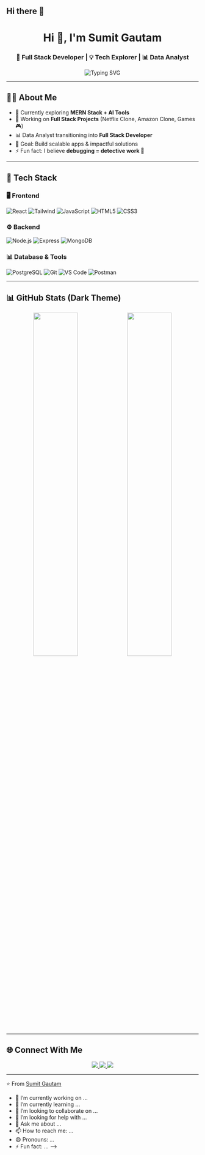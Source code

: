 ## Hi there 👋

<!--
**sumit0224/sumit0224** is a ✨ _special_ ✨ repository because its `README.md` (this file) appears on your GitHub profile.

Here are some ideas to get you started:
<!-- Profile Header -->
<h1 align="center">Hi 👋, I'm Sumit Gautam</h1>
<h3 align="center">🚀 Full Stack Developer | 💡 Tech Explorer | 📊 Data Analyst</h3>

<!-- Typing SVG -->
<p align="center">
  <img src="https://readme-typing-svg.herokuapp.com?font=Fira+Code&weight=600&size=22&pause=1000&color=00F7FF&center=true&vCenter=true&width=550&lines=Full+Stack+Developer;MERN+Stack+Enthusiast;Data+Analytics+Learner;Building+AI+%2B+Web+Projects" alt="Typing SVG" />
</p>

---

## 🧑‍💻 About Me
- 🌱 Currently exploring **MERN Stack + AI Tools**
- 💼 Working on **Full Stack Projects** (Netflix Clone, Amazon Clone, Games 🎮)
- 📊 Data Analyst transitioning into **Full Stack Developer**
- 🎯 Goal: Build scalable apps & impactful solutions
- ⚡ Fun fact: I believe **debugging = detective work 🔎**

---

## 🚀 Tech Stack

### 🖥️ Frontend
![React](https://img.shields.io/badge/-React-0D1117?style=for-the-badge&logo=react&logoColor=61DAFB)
![Tailwind](https://img.shields.io/badge/-TailwindCSS-0D1117?style=for-the-badge&logo=tailwind-css&logoColor=38B2AC)
![JavaScript](https://img.shields.io/badge/-JavaScript-0D1117?style=for-the-badge&logo=javascript&logoColor=F7DF1E)
![HTML5](https://img.shields.io/badge/-HTML5-0D1117?style=for-the-badge&logo=html5&logoColor=E34F26)
![CSS3](https://img.shields.io/badge/-CSS3-0D1117?style=for-the-badge&logo=css3&logoColor=1572B6)

### ⚙️ Backend
![Node.js](https://img.shields.io/badge/-Node.js-0D1117?style=for-the-badge&logo=node.js&logoColor=339933)
![Express](https://img.shields.io/badge/-Express-0D1117?style=for-the-badge&logo=express&logoColor=white)
![MongoDB](https://img.shields.io/badge/-MongoDB-0D1117?style=for-the-badge&logo=mongodb&logoColor=47A248)

### 📊 Database & Tools
![PostgreSQL](https://img.shields.io/badge/-PostgreSQL-0D1117?style=for-the-badge&logo=postgresql&logoColor=316192)
![Git](https://img.shields.io/badge/-Git-0D1117?style=for-the-badge&logo=git&logoColor=F05032)
![VS Code](https://img.shields.io/badge/-VS%20Code-0D1117?style=for-the-badge&logo=visual-studio-code&logoColor=0078D4)
![Postman](https://img.shields.io/badge/-Postman-0D1117?style=for-the-badge&logo=postman&logoColor=FF6C37)

---

## 📊 GitHub Stats (Dark Theme)
<p align="center">
  <img width="48%" src="https://github-readme-stats.vercel.app/api?username=sumitgautam&show_icons=true&theme=radical" />
  <img width="48%" src="https://github-readme-streak-stats.herokuapp.com/?user=sumitgautam&theme=radical" />
</p>

---

## 🌐 Connect With Me
<p align="center">
  <a href="https://linkedin.com/in/yourlinkedin" target="_blank">
    <img src="https://img.shields.io/badge/-LinkedIn-0D1117?style=for-the-badge&logo=linkedin&logoColor=0A66C2" />
  </a>
  <a href="https://github.com/sumitgautam" target="_blank">
    <img src="https://img.shields.io/badge/-GitHub-0D1117?style=for-the-badge&logo=github&logoColor=white" />
  </a>
  <a href="mailto:youremail@example.com">
    <img src="https://img.shields.io/badge/-Email-0D1117?style=for-the-badge&logo=gmail&logoColor=EA4335" />
  </a>
</p>

---

⭐️ From [Sumit Gautam](https://github.com/sumitgautam)

- 🔭 I’m currently working on ...
- 🌱 I’m currently learning ...
- 👯 I’m looking to collaborate on ...
- 🤔 I’m looking for help with ...
- 💬 Ask me about ...
- 📫 How to reach me: ...
- 😄 Pronouns: ...
- ⚡ Fun fact: ...
-->
